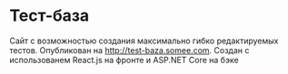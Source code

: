 # Тест-база
Сайт с возможностью создания максимально гибко редактируемых тестов. Опубликован на http://test-baza.somee.com. Создан с использованем React.js на фронте и ASP.NET Core на бэке

